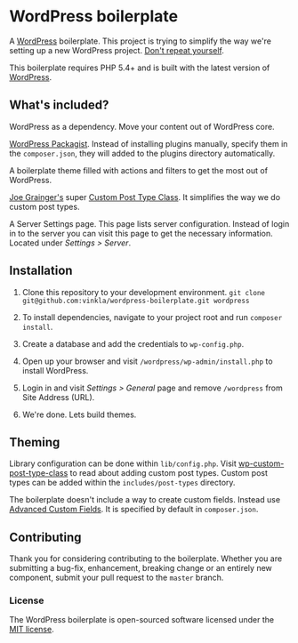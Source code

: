 WordPress boilerplate
=====================

A [WordPress](https://github.com/WordPress/WordPress) boilerplate. This project is trying to simplify the way we're setting up a new WordPress project. [Don't repeat yourself](http://en.wikipedia.org/wiki/Don't_repeat_yourself).

This boilerplate requires PHP 5.4+ and is built with the latest version of [WordPress](https://github.com/WordPress/WordPress).

## What's included?

WordPress as a dependency. Move your content out of WordPress core.

[WordPress Packagist](http://wpackagist.org/). Instead of installing plugins manually, specify them in the `composer.json`, they will added to the plugins directory automatically.

A boilerplate theme filled with actions and filters to get the most out of WordPress.

[Joe Grainger's](https://github.com/jjgrainger) super [Custom Post Type Class](https://github.com/jjgrainger/wp-custom-post-type-class). It simplifies the way we do custom post types.

A Server Settings page. This page lists server configuration. Instead of login in to the server you can visit this page to get the necessary information. Located under *Settings > Server*.

## Installation
1. Clone this repository to your development environment.
`git clone git@github.com:vinkla/wordpress-boilerplate.git wordpress`

2. To install dependencies, navigate to your project root and run ```composer install```.

3. Create a database and add the credentials to `wp-config.php`.

4. Open up your browser and visit `/wordpress/wp-admin/install.php` to install WordPress.

5. Login in and visit *Settings > General* page and remove `/wordpress` from Site Address (URL).

6. We're done. Lets build themes.

## Theming
Library configuration can be done within `lib/config.php`. Visit [wp-custom-post-type-class](https://github.com/jjgrainger/wp-custom-post-type-class) to read about adding custom post types. Custom post types can be added within the `includes/post-types` directory.

The boilerplate doesn't include a way to create custom fields. Instead use [Advanced Custom Fields](http://www.advancedcustomfields.com/). It is specified by default in `composer.json`.

## Contributing

Thank you for considering contributing to the boilerplate. Whether you are submitting a bug-fix, enhancement, breaking change or an entirely new component, submit your pull request to the `master` branch.

### License

The WordPress boilerplate is open-sourced software licensed under the [MIT license](http://opensource.org/licenses/MIT).

